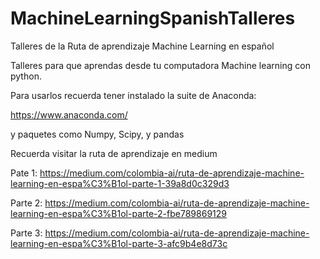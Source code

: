# MachineLearningSpanishTalleres
Talleres de la Ruta de aprendizaje Machine Learning en español

Talleres para que aprendas desde tu computadora Machine learning con python. 

Para usarlos recuerda tener instalado la suite de Anaconda:

https://www.anaconda.com/

y paquetes como Numpy, Scipy, y pandas

Recuerda visitar la ruta de aprendizaje en medium

Pate 1:
  https://medium.com/colombia-ai/ruta-de-aprendizaje-machine-learning-en-espa%C3%B1ol-parte-1-39a8d0c329d3
  
Parte 2:
  https://medium.com/colombia-ai/ruta-de-aprendizaje-machine-learning-en-espa%C3%B1ol-parte-2-fbe789869129
  
Parte 3:
  https://medium.com/colombia-ai/ruta-de-aprendizaje-machine-learning-en-espa%C3%B1ol-parte-3-afc9b4e8d73c
  
